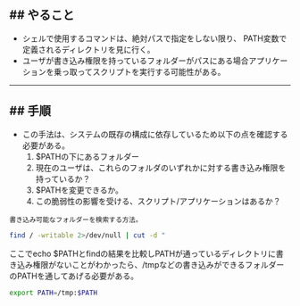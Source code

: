 ## ## やること
- シェルで使用するコマンドは、絶対パスで指定をしない限り、
  PATH変数で定義されるディレクトリを見に行く。
- ユーザが書き込み権限を持っているフォルダーがパスにある場合アプリケーションを乗っ取ってスクリプトを実行する可能性がある。

---
## ## 手順
   - この手法は、システムの既存の構成に依存しているため以下の点を確認する必要がある。
     1.  $PATHの下にあるフォルダー
     2.  現在のユーザは、これらのフォルダのいずれかに対する書き込み権限を持っているか？
     3.  $PATHを変更できるか。
     4.  この脆弱性の影響を受ける、スクリプト/アプリケーションはあるか？
     
	書き込み可能なフォルダーを検索する方法。
```sh
find / -writable 2>/dev/null | cut -d "
```
ここでecho $PATHとfindの結果を比較しPATHが通っているディレクトリに書き込み権限がないことがわかったら、/tmpなどの書き込みができるフォルダーのPATHを通してあげる必要がある。
```sh
export PATH=/tmp:$PATH
```